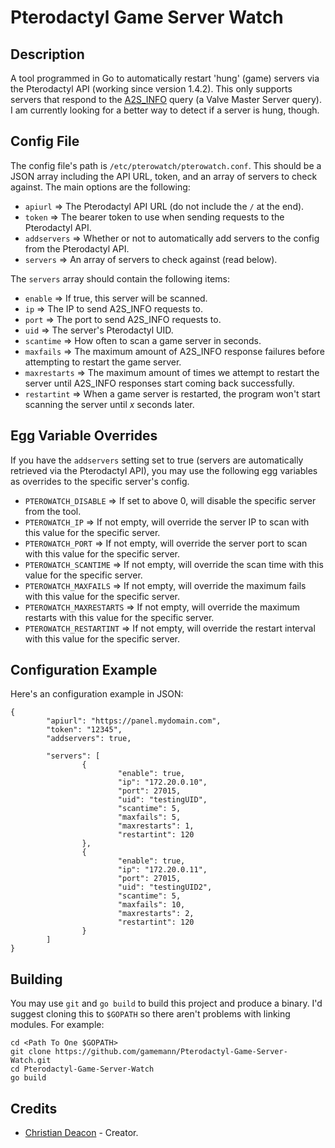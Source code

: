 # Pterodactyl Game Server Watch

## Description
A tool programmed in Go to automatically restart 'hung' (game) servers via the Pterodactyl API (working since version 1.4.2). This only supports servers that respond to the [A2S_INFO](https://developer.valvesoftware.com/wiki/Server_queries#A2S_INFO) query (a Valve Master Server query). I am currently looking for a better way to detect if a server is hung, though.

## Config File
The config file's path is `/etc/pterowatch/pterowatch.conf`. This should be a JSON array including the API URL, token, and an array of servers to check against. The main options are the following:

* `apiurl` => The Pterodactyl API URL (do not include the `/` at the end).
* `token` => The bearer token to use when sending requests to the Pterodactyl API.
* `addservers` => Whether or not to automatically add servers to the config from the Pterodactyl API.
* `servers` => An array of servers to check against (read below).

The `servers` array should contain the following items:

* `enable` => If true, this server will be scanned.
* `ip` => The IP to send A2S_INFO requests to.
* `port` => The port to send A2S_INFO requests to.
* `uid` => The server's Pterodactyl UID.
* `scantime` => How often to scan a game server in seconds.
* `maxfails` => The maximum amount of A2S_INFO response failures before attempting to restart the game server.
* `maxrestarts` => The maximum amount of times we attempt to restart the server until A2S_INFO responses start coming back successfully.
* `restartint` => When a game server is restarted, the program won't start scanning the server until *x* seconds later.

## Egg Variable Overrides
If you have the `addservers` setting set to true (servers are automatically retrieved via the Pterodactyl API), you may use the following egg variables as overrides to the specific server's config.

* `PTEROWATCH_DISABLE` => If set to above 0, will disable the specific server from the tool.
* `PTEROWATCH_IP` => If not empty, will override the server IP to scan with this value for the specific server.
* `PTEROWATCH_PORT` => If not empty, will override the server port to scan with this value for the specific server.
* `PTEROWATCH_SCANTIME` => If not empty, will override the scan time with this value for the specific server.
* `PTEROWATCH_MAXFAILS` => If not empty, will override the maximum fails with this value for the specific server.
* `PTEROWATCH_MAXRESTARTS` => If not empty, will override the maximum restarts with this value for the specific server.
* `PTEROWATCH_RESTARTINT` => If not empty, will override the restart interval with this value for the specific server.

## Configuration Example
Here's an configuration example in JSON:

```
{
        "apiurl": "https://panel.mydomain.com",
        "token": "12345",
        "addservers": true,

        "servers": [
                {
                        "enable": true,
                        "ip": "172.20.0.10",
                        "port": 27015,
                        "uid": "testingUID",
                        "scantime": 5,
                        "maxfails": 5,
                        "maxrestarts": 1,
                        "restartint": 120
                },
                {
                        "enable": true,
                        "ip": "172.20.0.11",
                        "port": 27015,
                        "uid": "testingUID2",
                        "scantime": 5,
                        "maxfails": 10,
                        "maxrestarts": 2,
                        "restartint": 120
                }
        ]
}
```

## Building
You may use `git` and `go build` to build this project and produce a binary. I'd suggest cloning this to `$GOPATH` so there aren't problems with linking modules. For example:

```
cd <Path To One $GOPATH>
git clone https://github.com/gamemann/Pterodactyl-Game-Server-Watch.git
cd Pterodactyl-Game-Server-Watch
go build
```

## Credits
* [Christian Deacon](https://github.com/gamemann) - Creator.